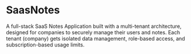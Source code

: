 # SaasNotes
A full-stack SaaS Notes Application built with a multi-tenant architecture, designed for companies to securely manage their users and notes. Each tenant (company) gets isolated data management, role-based access, and subscription-based usage limits.
